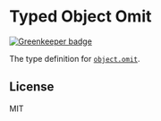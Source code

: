 # Typed Object Omit

[![Greenkeeper badge](https://badges.greenkeeper.io/types/npm-object.omit.svg)](https://greenkeeper.io/)

The type definition for [`object.omit`](https://github.com/jonschlinkert/object.omit).

## License

MIT
